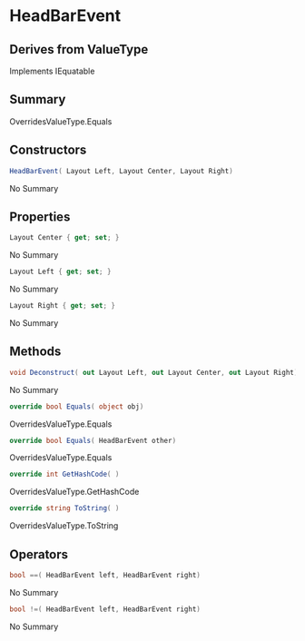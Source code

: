 # HeadBarEvent

## Derives from ValueType
Implements IEquatable<HeadBarEvent>

## Summary

OverridesValueType.Equals
## Constructors

```c#
HeadBarEvent( Layout Left, Layout Center, Layout Right) 
```
No Summary
## Properties

```c#
Layout Center { get; set; } 
```
No Summary
```c#
Layout Left { get; set; } 
```
No Summary
```c#
Layout Right { get; set; } 
```
No Summary
## Methods

```c#
void Deconstruct( out Layout Left, out Layout Center, out Layout Right) 
```
No Summary
```c#
override bool Equals( object obj) 
```
OverridesValueType.Equals
```c#
override bool Equals( HeadBarEvent other) 
```
OverridesValueType.Equals
```c#
override int GetHashCode( ) 
```
OverridesValueType.GetHashCode
```c#
override string ToString( ) 
```
OverridesValueType.ToString
## Operators

```c#
bool ==( HeadBarEvent left, HeadBarEvent right) 
```
No Summary
```c#
bool !=( HeadBarEvent left, HeadBarEvent right) 
```
No Summary
